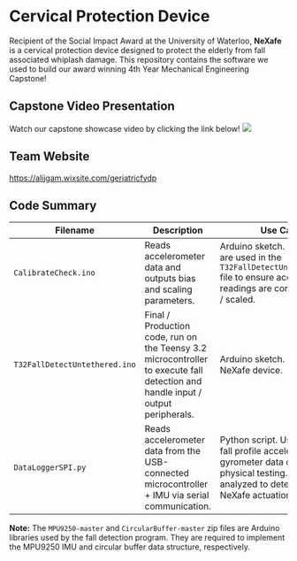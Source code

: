 # Cervical Protection Device
Recipient of the Social Impact Award at the University of Waterloo, **NeXafe** is a cervical protection device designed to protect the elderly from fall associated whiplash damage. This repository contains the software we used to build our award winning 4th Year Mechanical Engineering Capstone!

## Capstone Video Presentation
Watch our capstone showcase video by clicking the link below!
[![](http://img.youtube.com/vi/IGJ12Pg0zsY/0.jpg)](http://www.youtube.com/watch?v=IGJ12Pg0zsY "NeXafe Capstone Video")

## Team Website
https://alijgam.wixsite.com/geriatricfydp

## Code Summary
| Filename                      | Description                                                         | Use Case                         |
| ----------------------------- | ------------------------------------------------------------------- | -------------------------------- |
| `CalibrateCheck.ino` | Reads accelerometer data and outputs bias and scaling parameters. | Arduino sketch. Parameters are used in the `T32FallDetectUntethered.ino` file to ensure accelerometer readings are correctly biased / scaled. 
| `T32FallDetectUntethered.ino` | Final / Production code, run on the Teensy 3.2 microcontroller to execute fall detection and handle input / output peripherals. | Arduino sketch. Runs on the NeXafe device.
| `DataLoggerSPI.py` | Reads accelerometer data from the USB-connected microcontroller + IMU via serial communication. | Python script. Used to log fall profile accelerometer and gyrometer data during physical testing. Data was analyzed to determine NeXafe actuation thresholds.

**Note:** The `MPU9250-master` and `CircularBuffer-master` zip files are Arduino libraries used by the fall detection program. They are required to implement the MPU9250 IMU and circular buffer data structure, respectively.
